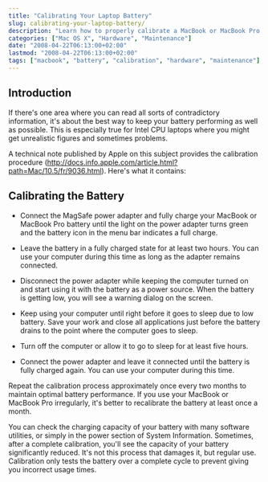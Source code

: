 ```yaml
---
title: "Calibrating Your Laptop Battery"
slug: calibrating-your-laptop-battery/
description: "Learn how to properly calibrate a MacBook or MacBook Pro battery to maintain optimal performance and accurate battery life indicators."
categories: ["Mac OS X", "Hardware", "Maintenance"]
date: "2008-04-22T06:13:00+02:00"
lastmod: "2008-04-22T06:13:00+02:00"
tags: ["macbook", "battery", "calibration", "hardware", "maintenance"]
---
```


## Introduction

If there's one area where you can read all sorts of contradictory information, it's about the best way to keep your battery performing as well as possible. This is especially true for Intel CPU laptops where you might get unrealistic figures and sometimes problems.

A technical note published by Apple on this subject provides the calibration procedure (http://docs.info.apple.com/article.html?path=Mac/10.5/fr/9036.html). Here's what it contains:

## Calibrating the Battery

* Connect the MagSafe power adapter and fully charge your MacBook or MacBook Pro battery until the light on the power adapter turns green and the battery icon in the menu bar indicates a full charge.

* Leave the battery in a fully charged state for at least two hours. You can use your computer during this time as long as the adapter remains connected.

* Disconnect the power adapter while keeping the computer turned on and start using it with the battery as a power source. When the battery is getting low, you will see a warning dialog on the screen.

* Keep using your computer until right before it goes to sleep due to low battery. Save your work and close all applications just before the battery drains to the point where the computer goes to sleep.

* Turn off the computer or allow it to go to sleep for at least five hours.

* Connect the power adapter and leave it connected until the battery is fully charged again. You can use your computer during this time.

Repeat the calibration process approximately once every two months to maintain optimal battery performance. If you use your MacBook or MacBook Pro irregularly, it's better to recalibrate the battery at least once a month.

You can check the charging capacity of your battery with many software utilities, or simply in the power section of System Information. Sometimes, after a complete calibration, you'll see the capacity of your battery significantly reduced. It's not this process that damages it, but regular use. Calibration only tests the battery over a complete cycle to prevent giving you incorrect usage times.
